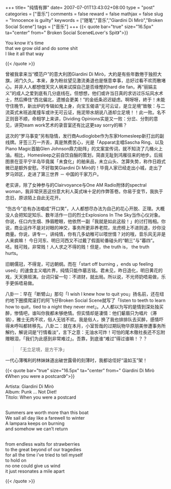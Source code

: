 +++
title= "纯情有罪"
date= 2007-07-01T13:43:02+08:00
type = "post"
categories = ["音乐"]
comments = false
reward = false
mathjax = false
slug = "Innocence is guilty"
keywords = ["随笔","音乐","Giardini Di Mirò","Broken Social Scene"]
tags = ["音乐"]
+++
{{< quote bar="true" size="16.5px"  ta="center" from=" Broken Social Scene《Lover's Spit》">}}

You know it's time<br>
that we grow old and do some shit<br>
I like it all that way<br>

{{< /quote >}}

曾被我拿来当“模范户”的意大利团Giardini Di Mirò，大約是有些年数倦于独担大旗，闭门久久。本来，身为粉丝望见激流勇退也是惬意幸事，总好过看不欢而散堵心。并非人人都想借天灾人祸来试探自己是否缘慳的hard die fan，再“丽娟主义”的成人之爱到底有几分底线在。但想想，他们或许当日真的求访过乐坛风水术士，然后捧住“西北偏北，遗憾会更美！”的金纸条迟迟疑虑。啊呀呀，終于！未能守住晚节，新出炉的专辑如鬼上身，向宝玉偈语“无可云证，是立足境”致敬：与二流英式末班追尾撞车或许无可云证，拖泥带水胡说八道却立足境！！此一败。名不正则音不顺，命相学上来讲，Dividing Opinions实是又一败：分岔、分割的意见，讲究team work艺术的录音室还有比这更say sorry的嘛？
<!--more-->
这次的“罗马事变”另有隐情，发行商Audioglobe作为东家Homesleep新打出的副线牌。牙签三万一齐丢，真是煞费苦心，光是「Apparat主唱Sascha Ring、以及Piano Magic首脑Glen Johnson鼎力助阵」的文案宣传词，就不知浇了几桶火上油。相比，Homesleep之前自饮自酾的策划，简直无耻到鸿雁往来的地步。后摇图景在亚平宁半岛毕竟属「未食化」的舶来品，未立山头、怎算失势，称作日趋式微已是额外安慰。不好取笑Giardini Di Mirò的！毕竟人家已经走出小城，走出了罗马郊区，走进了第三世界 － 中国的千家万户。

老实讲，除了女神参与的Clairvoyance与One AM Radio附体的spectral woman，我非常厌恶这份意大利人英式味十足的作弊答卷。你易于变节，我执于念旧，原谅陌上自此无花开。

“伤古今”总有办法唱成“开口笑”，人人都想尽办法为自己的花心开脱、正理。大概没人会把知足知乐、数年活作一日的烈士Explosions In The Sky当作心仪对象。你说，任口内生烟、挣眉瞪眼，他依然一副「我就是如此这般！」的讨打贱相。你说，商业运作不是对对眼的神交，事务所更非养老院，龙虎榜上不进则退，炒你没商量。你说，讲专一，讲纯情，你有几多幼稚可以喂世情？对的哦，音乐风无非是人来疯嘛！ 今日河东、明日河西又不过戴了假面轮番碰头的“朝三”与“暮四”。呸。贱可贱，非常贱！人人求之不得的贱！但是，the truth is， the truth hurts。

旧朝儒冠，不得宠，可远朝纲。而在「start off burning ，ends up feeling used」的速食主义唱片界，纯情只能作墓志铭。君未见，昨日造化，明日黄花的戏，天天换班演。台词只留一句：不进财，就出局。所以说，不光师奶唔易做，乐手更係唔易做。

八卦一：早在「断臂山」那句「I wish I knew how to quit you」扬名前，还在纽约地下圈摸爬滚打的阿飞仔Broken Social Scene就写了「listen to teeth to learn how to quit，tied to a night they never met」。人人都以为写的是情到深处独买醉，惨情吧，谁叫你我都未够绝情。但实情却是凄情：他们颦眉只为唱片（滞销），雅士无肉不欢，俗人无钱不欢。我是俗人，换了我也排排队去买醉，感情吓得未呼叫都转移先。八卦二：就在本月，小室哲哉的过期玩物华原朋美惨遭事务所解约，解说词是“行情看淡”，言下之意：无油水可炸！可怕的尾木徹社長还不忘附赠眼泪，「我们为此感到非常难过」。吾靠，到底谁“难过”得过谁嘛！？？

>「无立足境，是方干净」

一代心薄嘴利的林妹妹道出破世露骨的刻薄时，我都谂佢好“温如玉”架！

{{< quote bar="true" size="16.5px"  ta="center" from=" Giardini Di Mirò《When you were a postcard》">}}

Artista: Giardini Di Mirò<br>
Album: Punk ... Not Diet!<br>
Titolo: When you were a postcard<br><br>

Summers are worth more than this boat<br>
We sail all day like a farewell to winter<br>
A lampara keeps on burning<br>
and somehow we can’t return<br><br>

from endless waits for strawberries<br>
to the great beyond of our tragedies<br>
for all the time i’ve tried to tell myself<br>
to hold on<br>
no one could give us wind<br>
it just resonates a mile apart<br>

{{< /quote >}}